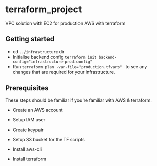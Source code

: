 # terraform_project
VPC solution with EC2 for production AWS with terraform


## Getting started
- cd `../infrastructure` dir
- Initialise backend config
```terraform init backend-config="infrastructure-prod.config"```
- Run `terraform plan -var-file="production.tfvars" ` to see
any changes that are required for your infrastructure.

## Prerequisites
These steps should be familiar if you're familiar with AWS & terraform.

- Create an AWS account
- Setup IAM user
- Create keypair
- Setup S3 bucket for the TF scripts

- Install aws-cli
- Install terraform 
